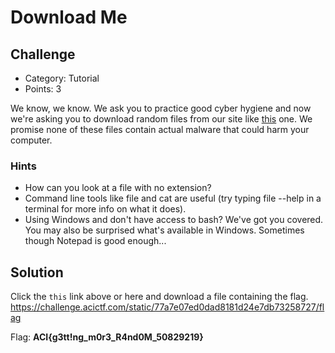 
# Download Me

## Challenge
* Category: Tutorial
* Points: 3

We know, we know. We ask you to practice good cyber hygiene and now we're asking you to download random files from our site like [this](https://challenge.acictf.com/static/77a7e07ed0dad8181d24e7db73258727/flag) one. We promise none of these files contain actual malware that could harm your computer.

### Hints
* How can you look at a file with no extension?
* Command line tools like file and cat are useful (try typing file --help in a terminal for more info on what it does).
* Using Windows and don't have access to bash? We've got you covered. You may also be surprised what's available in Windows. Sometimes though Notepad is good enough...


## Solution
Click the `this` link above or here and download a file containing the flag.
https://challenge.acictf.com/static/77a7e07ed0dad8181d24e7db73258727/flag


Flag: **ACI{g3tt!ng_m0r3_R4nd0M_50829219}**
